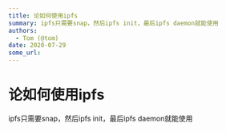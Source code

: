 ```yaml
---
title: 论如何使用ipfs
summary: ipfs只需要snap，然后ipfs init，最后ipfs daemon就能使用
authors:
  - Tom (@tom)
date: 2020-07-29
some_url: 
---
```


# 论如何使用ipfs


ipfs只需要snap，然后ipfs init，最后ipfs daemon就能使用
